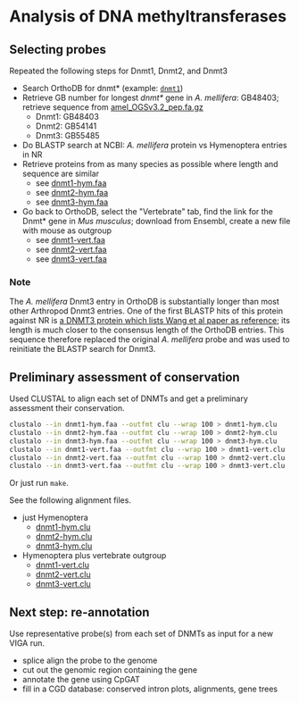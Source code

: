 # Analysis of DNA methyltransferases

## Selecting probes

Repeated the following steps for Dnmt1, Dnmt2, and Dnmt3

- Search OrthoDB for dnmt\* (example: [`dnmt1`](http://orthodb.org/orthodb7/results?tree=Arth&searchtext=dnmt1&level=Arthropoda&swaptree=))
- Retrieve GB number for longest *dnmt\** gene in *A. mellifera*: GB48403; retrieve sequence from [amel_OGSv3.2_pep.fa.gz](http://hymenopteragenome.org/beebase/?q=download_sequences)
  - Dnmt1: GB48403
  - Dnmt2: GB54141
  - Dnmt3: GB55485
- Do BLASTP search at NCBI: *A. mellifera* protein vs Hymenoptera entries in NR
- Retrieve proteins from as many species as possible where length and sequence are similar
  - see [dnmt1-hym.faa](dnmt1-hym.faa)
  - see [dnmt2-hym.faa](dnmt2-hym.faa)
  - see [dnmt3-hym.faa](dnmt3-hym.faa)
- Go back to OrthoDB, select the "Vertebrate" tab, find the link for the Dnmt\* gene in *Mus musculus*; download from Ensembl, create a new file with mouse as outgroup
  - see [dnmt1-vert.faa](dnmt1-vert.faa)
  - see [dnmt2-vert.faa](dnmt2-vert.faa)
  - see [dnmt3-vert.faa](dnmt3-vert.faa)

### Note

The *A. mellifera* Dnmt3 entry in OrthoDB is substantially longer than most other Arthropod Dnmt3 entries.
One of the first BLASTP hits of this protein against NR is [a DNMT3 protein which lists Wang et al paper as reference](http://www.ncbi.nlm.nih.gov/protein/NP_001177350.1); its length is much closer to the consensus length of the OrthoDB entries.
This sequence therefore replaced the original *A. mellifera* probe and was used to reinitiate the BLASTP search for Dnmt3.

## Preliminary assessment of conservation

Used CLUSTAL to align each set of DNMTs and get a preliminary assessment their conservation.

```bash
clustalo --in dnmt1-hym.faa --outfmt clu --wrap 100 > dnmt1-hym.clu
clustalo --in dnmt2-hym.faa --outfmt clu --wrap 100 > dnmt2-hym.clu
clustalo --in dnmt3-hym.faa --outfmt clu --wrap 100 > dnmt3-hym.clu
clustalo --in dnmt1-vert.faa --outfmt clu --wrap 100 > dnmt1-vert.clu
clustalo --in dnmt2-vert.faa --outfmt clu --wrap 100 > dnmt2-vert.clu
clustalo --in dnmt3-vert.faa --outfmt clu --wrap 100 > dnmt3-vert.clu
```

Or just run `make`.

See the following alignment files.

- just Hymenoptera
  - [dnmt1-hym.clu](dnmt1-hym.clu)
  - [dnmt2-hym.clu](dnmt2-hym.clu)
  - [dnmt3-hym.clu](dnmt3-hym.clu)
- Hymenoptera plus vertebrate outgroup
  - [dnmt1-vert.clu](dnmt1-vert.clu)
  - [dnmt2-vert.clu](dnmt2-vert.clu)
  - [dnmt3-vert.clu](dnmt3-vert.clu)

## Next step: re-annotation

Use representative probe(s) from each set of DNMTs as input for a new VIGA run.

- splice align the probe to the genome
- cut out the genomic region containing the gene
- annotate the gene using CpGAT
- fill in a CGD database: conserved intron plots, alignments, gene trees
